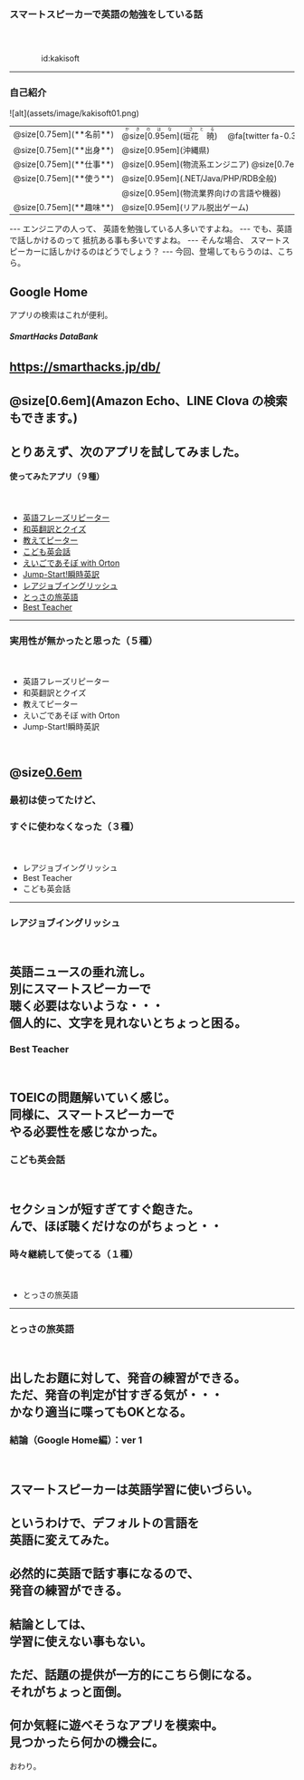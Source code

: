 ### スマートスピーカーで英語の勉強をしている話

　
　  
　  
　　　　id:kakisoft

---
### 自己紹介

<div class="left">
![alt](assets/image/kakisoft01.png)
</div>

<div class="right">
  <table style="white-space: nowrap;border-style: none;">
    <tr>
      <td>@size[0.75em](**名前**)</td>
      <td>
        <ruby>
        <rb>@size[0.95em](垣花　暁)</rb>
        <rp>（</rp>
        <rt>かきのはな　さとる</rt>
        <rp>）</rp>
        </ruby>
        　@fa[twitter fa-0.3x][@size[0.7em](kakisoft_tab)](https://twitter.com/kakisoft_tab)
      </td>
    </tr>
    <tr>
      <td>@size[0.75em](**出身**)</td>
      <td>@size[0.95em](沖縄県)</td>
    </tr>
    <tr>
      <td>@size[0.75em](**仕事**)</td>
      <td>@size[0.95em](物流系エンジニア) @size[0.7em](（フリーランス）)</td>
    </tr>
    <tr>
      <td>@size[0.75em](**使う**)</td>
      <td>@size[0.95em](.NET/Java/PHP/RDB全般)</td>
    </tr>
    <tr>
      <td>&nbsp;</td>
      <td>@size[0.95em](物流業界向けの言語や機器)</td>
    </tr>
    <tr>
      <td>@size[0.75em](**趣味**)</td>
      <td>@size[0.95em](リアル脱出ゲーム)</td>
    </tr>
  </table>
</div>
---
エンジニアの人って、  
英語を勉強している人多いですよね。
---
でも、英語で話しかけるのって  
抵抗ある事も多いですよね。
---
そんな場合、  
スマートスピーカーに話しかけるのはどうでしょう？
---
今回、登場してもらうのは、こちら。

Google Home
---
アプリの検索はこれが便利。
　  
##### SmartHacks DataBank
https://smarthacks.jp/db/
　  
　  
@size[0.6em](Amazon Echo、LINE Clova の検索もできます。)
---
とりあえず、次のアプリを試してみました。
---
#### 使ってみたアプリ（９種）
　  
 * [英語フレーズリピーター](https://assistant.google.com/services/a/uid/0000004c46922071?hl=ja)
 * [和英翻訳とクイズ](https://assistant.google.com/services/a/uid/00000053df2f05b0?hl=ja)
 * [教えてピーター](https://assistant.google.com/services/a/uid/0000007be9e61038?hl=ja)
 * [こども英会話](https://assistant.google.com/services/a/uid/000000926e4866ac?hl=ja)
 * [えいごであそぼ with Orton](https://assistant.google.com/services/a/uid/00000083a746a293?hl=ja)
 * [Jump-Start!瞬時英訳](https://assistant.google.com/services/a/uid/00000059bc840700?hl=ja)
 * [レアジョブイングリッシュ](https://assistant.google.com/services/a/uid/00000098a27a45b3?hl=ja)
 * [とっさの旅英語](https://assistant.google.com/services/a/uid/0000009c6585654d?hl=ja)
 * [Best Teacher](https://assistant.google.com/services/a/uid/0000007a92874042?hl=ja)
---
### 実用性が無かったと思った（５種）
　  
 * 英語フレーズリピーター
 * 和英翻訳とクイズ
 * 教えてピーター
 * えいごであそぼ with Orton
 * Jump-Start!瞬時英訳

　  
@size[0.6em](多いんで理由は割愛します。)
---
### 最初は使ってたけど、
### すぐに使わなくなった（３種）
　  
 * レアジョブイングリッシュ
 * Best Teacher
 * こども英会話
---
### レアジョブイングリッシュ
　  
英語ニュースの垂れ流し。  
別にスマートスピーカーで  
聴く必要はないような・・・  
個人的に、文字を見れないとちょっと困る。
---
### Best Teacher
　  
TOEICの問題解いていく感じ。  
同様に、スマートスピーカーで  
やる必要性を感じなかった。
---
### こども英会話
　  
セクションが短すぎてすぐ飽きた。  
んで、ほぼ聴くだけなのがちょっと・・
---
### 時々継続して使ってる（１種）
　  
 * とっさの旅英語
---
### とっさの旅英語
　  
出したお題に対して、発音の練習ができる。  
ただ、発音の判定が甘すぎる気が・・・  
かなり適当に喋ってもOKとなる。
---
### 結論（Google Home編）：ver 1 
　  
スマートスピーカーは英語学習に使いづらい。
　  
---
というわけで、デフォルトの言語を  
英語に変えてみた。
---
必然的に英語で話す事になるので、  
発音の練習ができる。
---
結論としては、  
学習に使えない事もない。
---
ただ、話題の提供が一方的にこちら側になる。  
それがちょっと面倒。
---
何か気軽に遊べそうなアプリを模索中。  
見つかったら何かの機会に。
---
おわり。